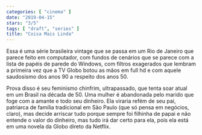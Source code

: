 ```yaml
---
categories: [ "cinema" ]
date: "2019-04-15"
stars: "3/5"
tags: [ "draft", "series" ]
title: "Coisa Mais Linda"
---
```

Essa é uma série brasileira vintage que se passa em um Rio de Janeiro
que parece feito em computador, com fundos de cenários que se parece
com a lista de papéis de parede do Windows, com filtros exagerados que
lembram a primeira vez que a TV Globo botou as mãos em full hd e com
aquele saudosismo dos anos 90 a respeito dos anos 50.

Prova disso é seu feminismo chinfrim, ultrapassado, que tenta soar
atual em um Brasil na década de 50. Uma mulher é abandonada pelo
marido que foge com a amante e todo seu dinheiro. Ela viraria refém
de seu pai, patriarca de família tradicional em São Paulo (que só
pensa em negócios, claro), mas decide arriscar tudo porque sempre foi
filhinha de papai e não entende o valor do dinheiro, mas tudo irá dar
certo para ela, pois ela está em uma novela da Globo direto da Netflix.
